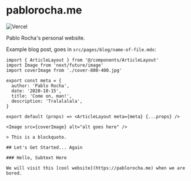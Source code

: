 # pablorocha.me

![Vercel](http://therealsujitk-vercel-badge.vercel.app/?app=pablorocha-me)

Pablo Rocha's personal website.

Example blog post, goes in `src/pages/blog/name-of-file.mdx`:

```mdx
import { ArticleLayout } from '@/components/ArticleLayout'
import Image from 'next/future/image'
import coverImage from './cover-800-400.jpg'

export const meta = {
  author: 'Pablo Rocha',
  date: '2020-10-15',
  title: 'Come on, man!',
  description: 'Tralalalala',
}

export default (props) => <ArticleLayout meta={meta} {...props} />

<Image src={coverImage} alt="alt goes here" />

> This is a blockquote.

## Let's Get Started... Again

### Hello, Subtext Here

We will visit this [cool website](https://pablorocha.me) when we are bored.
```
